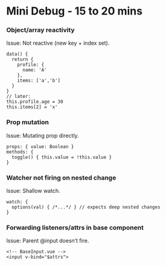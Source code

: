# Mini Debug - 15 to 20 mins

### Object/array reactivity 
Issue: Not reactive (new key + index set).

```
data() { 
  return { 
    profile: { 
      name: 'A'
    }, 
    items: ['a','b'] 
  } 
}
// later:
this.profile.age = 30
this.items[2] = 'x'
```

### Prop mutation 
Issue: Mutating prop directly.

```
props: { value: Boolean }
methods: {
  toggle() { this.value = !this.value }
}
```

### Watcher not firing on nested change
Issue: Shallow watch.

```
watch: {
  options(val) { /*...*/ } // expects deep nested changes
}
```

### Forwarding listeners/attrs in base component 
Issue: Parent @input doesn’t fire.

```
<!-- BaseInput.vue -->
<input v-bind="$attrs">
```
